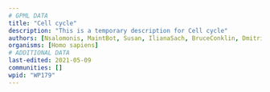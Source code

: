 ```yaml
---
# GPML DATA
title: "Cell cycle"
description: "This is a temporary description for Cell cycle"
authors: [Nsalomonis, MaintBot, Susan, IlianaSach, BruceConklin, Dmitriev200, BadrulYahaya, Thomas, MartijnVanIersel, AlexanderPico, Christine Chichester, Mkutmon, JosipMadunic, Khanspers, DeSl, Egonw, Eweitz]
organisms: [Homo sapiens]
# ADDITIONAL DATA
last-edited: 2021-05-09
communities: []
wpid: "WP179"
---
```

